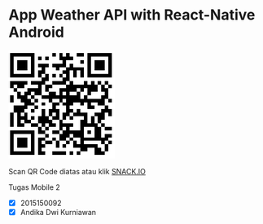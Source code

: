 # App Weather API with React-Native Android
![Scan Disini](https://github.com/AndkaDwiK/weather/blob/master/andika.png)

Scan QR Code diatas atau klik [SNACK.IO](https://snack.expo.io/@andikadwik/graber_weather)

Tugas Mobile 2
- [x] 2015150092
- [x] Andika Dwi Kurniawan
